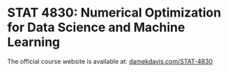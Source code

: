 # STAT 4830: Numerical Optimization for Data Science and Machine Learning

The official course website is available at: [damekdavis.com/STAT-4830](https://damekdavis.com/STAT-4830)


